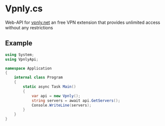 # Vpnly.cs
Web-API for [vpnly.net](https://vpnly.net) an free VPN extension that provides unlimited access without any restrictions

## Example
```cs
using System;
using VpnlyApi;

namespace Application
{
    internal class Program
    {
        static async Task Main()
        {
            var api = new Vpnly();
            string servers = await api.GetServers();
            Console.WriteLine(servers);
        }
    }
}
```
